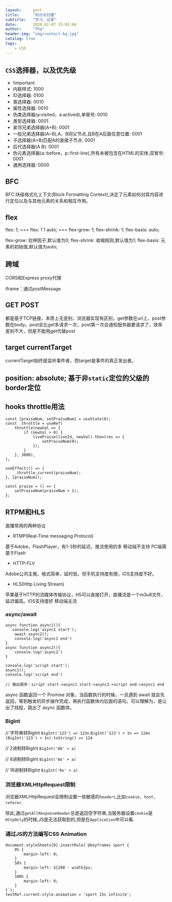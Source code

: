 ```yaml
---
layout:     post
title:      "知识点扫雷"
subtitle:   "学习、记录"
date:       2020-01-07 15:01:04
author:     "Thq" 
header-img: "img/contact-bg.jpg"
catalog: true
tags:
    - CSS
---
```


## `CSS`选择器，以及优先级

+ !important
+ 内联样式: 1000
+ ID选择器: 0100
+ 类选择器: 0010
+ 属性选择器: 0010
+ 伪类选择器(a:visited，a:actived),单冒号: 0010
+ 类型选择器: 0001
+ 紧邻兄弟选择器(A+B): 0001
+ 一般兄弟选择器(A~B),A、B同父节点,且B在A后面任意位置: 0001
+ 子选择器(A>B)匹配A的直接子节点: 0001
+ 后代选择器(A B): 0001
+ 伪元素选择器(a::before，p::first-line),所有未被包含在HTML的实体,双冒号: 0001
+ 通用选择器: 0000

## BFC

BFC:块级格式化上下文(Block Formatting Context),决定了元素如何对其内容进行定位以及与其他元素的关系和相互作用。

## flex

flex: 1; === flex: 1 1 auto; === flex-grow: 1; flex-shrink: 1; flex-basis: auto;

flex-grow: 拉伸因子,默认值为0; flex-shrink: 收缩规则,默认值为1; flex-basis: 元素的初始值,默认值为auto;

## 跨域

CORS和Express proxy代理

iframe：通过postMessage

## GET POST

都是基于TCP链接，本质上无差别，浏览器实现有区别，get参数在url上，post参数在body。post会比get多请求一次，post第一次会通知服务器要请求了，效率差别不大，但是不能用get代替post

## target currentTarget

currentTarget始终是监听事件者，而target是事件的真正发出者。

## position: absolute; 基于非`static`定位的父级的border定位

## hooks throttle用法

```JS
const [praiseNum, setPraiseNum] = useState(0);
const _throttle = useRef(
    throttle(newVal => {
        if (newVal > 0) {
            livePraise(liveId, newVal).then(res => {
                setPraiseNum(0);
            });
        }
    }, 3000),
);

useEffect(() => {
    _throttle.current(praiseNum);
}, [praiseNum]);

const praise = () => {
    setPraiseNum(praiseNum + 1);
};
```

## RTPM和HLS

直播常用的两种协议

+ RTMP(Real-Time messaging Protocol)

基于Adobe，FlashPlayer，有1-3秒的延迟，推流使用的多 移动端不支持 PC端需基于Flash

+ HTTP-FLV

Adobe公司主推，格式简单，延时低，但手机支持度有限，iOS支持度不好。

+ HLS(Http Living Stream)

苹果基于HTTP的流媒体传输协议，H5可以直接打开，直播流是一个m3u8文件，延迟偏高。IOS支持度好 移动端主流

### async/await

```JS
async function async1(){
   console.log('async1 start');
    await async2();
    console.log('async1 end')
}
async function async2(){
    console.log('async2')
}

console.log('script start');
async1();
console.log('script end')

// 输出顺序：script start->async1 start->async2->script end->async1 end
```

async 函数返回一个 Promise 对象，当函数执行的时候，一旦遇到 await 就会先返回，等到触发的异步操作完成，再执行函数体内后面的语句。可以理解为，是让出了线程，跳出了 async 函数体。

### BigInt

// 字符串转BigInt
`BigInt('123') => 123n`
`BigInt('123') + 1n => 124n`
`(BigInt('123') + 1n).toString() => 124`

// 2进制转BigInt
`BigInt('0b' + a)`

// 8进制转BigInt
`BigInt('0o' + a)`

// 16进制转BigInt
`BigInt('0x' + a)`

### 浏览器XMLHttpRequest限制

浏览器XMLHttpRequest会限制设置一些敏感的`headers`,比如`cookie, host, referer`.

除此,通过`getAllResponseHeader`总是返回空字符串,当服务器设置`cookie`是`HttpOnly`的时候,JS是无法获取到的,但是在`Application`中可以看.

### 通过JS的方法编写CSS Animation

```JS
document.styleSheets[0].insertRule(`@keyframes sport {
    0% {
        margin-left: 0;
    }
    50% {
        margin-left: ${290 - width}px;
    }
    100% {
        margin-left: 0;
    }
}`);
textRef.current.style.animation = 'sport 15s infinite';
```
